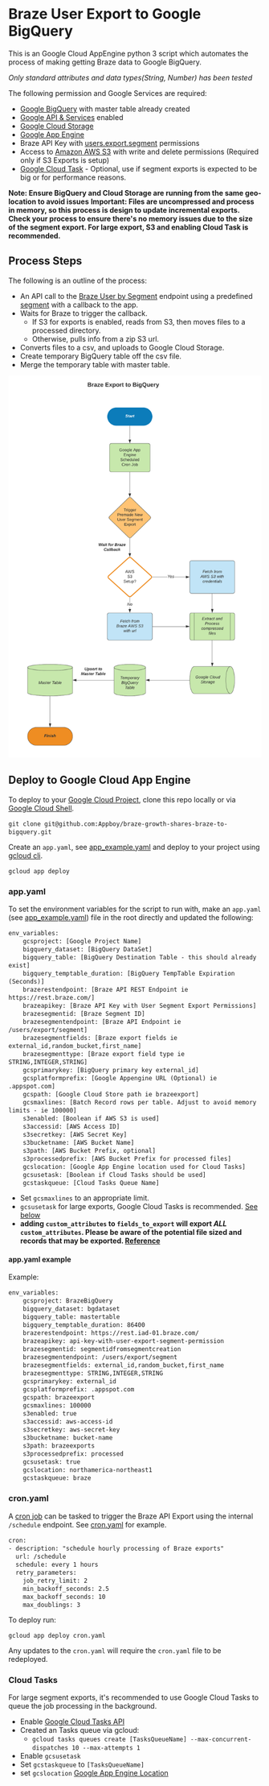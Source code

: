 # Braze User Export to Google BigQuery
This is an Google Cloud AppEngine python 3 script which automates the process of making getting Braze data to Google BigQuery.

_Only standard attributes and data types(String, Number) has been tested_

The following permission and Google Services are required:
* [Google BigQuery](https://console.cloud.google.com/bigquery) with master table already created
* [Google API & Services](https://console.cloud.google.com/apis/dashboard) enabled
* [Google Cloud Storage](https://console.cloud.google.com/storage/)
* [Google App Engine](https://console.cloud.google.com/appengine)
* Braze API Key with [users.export.segment](https://www.braze.com/docs/api/endpoints/export/user_data/post_users_segment/) permissions
* Access to [Amazon AWS S3](https://console.aws.amazon.com/console/) with write and delete permissions (Required only if S3 Exports is setup)
* [Google Cloud Task](https://console.cloud.google.com/cloudtasks) - Optional, use if segment exports is expected to be big or for performance reasons.

**Note: Ensure BigQuery and Cloud Storage are running from the same geo-location to avoid issues**
**Important: Files are uncompressed and process in memory, so this process is design to update incremental exports. Check your process to ensure there's no memory issues due to the size of the segment export. For large export, S3 and enabling Cloud Task is recommended.**

## Process Steps
The following is an outline of the process:
* An API call to the [Braze User by Segment](https://www.braze.com/docs/api/endpoints/export/user_data/post_users_segment/) endpoint using a predefined [segment](https://www.braze.com/docs/user_guide/engagement_tools/segments/creating_a_segment/) with a callback to the app.
* Waits for Braze to trigger the callback.
	* If S3 for exports is enabled, reads from S3, then moves files to a processed directory.
	* Otherwise, pulls info from a zip S3 url.
* Converts files to a csv, and uploads to Google Cloud Storage.
* Create temporary BigQuery table off the csv file.
* Merge the temporary table with master table.

![BrazeBigQueryProcess](/img/BrazeBigQuery.png)

## Deploy to Google Cloud App Engine
To deploy to your [Google Cloud Project](https://cloud.google.com/sdk/gcloud/reference/app/deploy), clone this repo locally or via [Google Cloud Shell](https://ssh.cloud.google.com/cloudshell/editor).

```
git clone git@github.com:Appboy/braze-growth-shares-braze-to-bigquery.git
```

Create an `app.yaml`, see [app_example.yaml](/app_example.yaml) and deploy to your project using [gcloud cli](https://cloud.google.com/sdk/gcloud).
```
gcloud app deploy
```

### app.yaml
To set the environment variables for the script to run with, make an `app.yaml` (see [app_example.yaml](/app_example.yaml)) file in the root directly and updated the following:

```
env_variables:
	gcsproject: [Google Project Name]
	bigquery_dataset: [BigQuery DataSet]
	bigquery_table: [BigQuery Destination Table - this should already exist]
	bigquery_temptable_duration: [BigQuery TempTable Expiration (Seconds)]
	brazerestendpoint: [Braze API REST Endpoint ie https://rest.braze.com/]
	brazeapikey: [Braze API Key with User Segment Export Permissions]
	brazesegmentid: [Braze Segment ID]
	brazesegmentendpoint: [Braze API Endpoint ie /users/export/segment]
	brazesegmentfields: [Braze export fields ie external_id,random_bucket,first_name]
	brazesegmenttype: [Braze export field type ie STRING,INTEGER,STRING]
	gcsprimarykey: [BigQuery primary key external_id]
	gcsplatformprefix: [Google Appengine URL (Optional) ie .appspot.com]
	gcspath: [Google Cloud Store path ie brazeexport]
	gcsmaxlines: [Batch Record rows per table. Adjust to avoid memory limits - ie 100000]
	s3enabled: [Boolean if AWS S3 is used]
	s3accessid: [AWS Access ID]
	s3secretkey: [AWS Secret Key]
	s3bucketname: [AWS Bucket Name]
	s3path: [AWS Bucket Prefix, optional]
	s3processedprefix: [AWS Bucket Prefix for processed files]
	gcslocation: [Google App Engine location used for Cloud Tasks]
	gcsusetask: [Boolean if Cloud Tasks should be used]
	gcstaskqueue: [Cloud Tasks Queue Name]
```

* Set `gcsmaxlines` to an appropriate limit.
* `gcsusetask` for large exports, Google Cloud Tasks is recommended. [See below](#cloud-tasks)
* **adding `custom_attributes` to `fields_to_export` will export _ALL_ `custom_attributes`. Please be aware of the potential file sized and records that may be exported. [Reference](https://www.braze.com/docs/api/endpoints/export/user_data/post_users_segment/#request-body)**

#### app.yaml example
Example:
```
env_variables:
	gcsproject: BrazeBigQuery
	bigquery_dataset: bgdataset
	bigquery_table: mastertable
	bigquery_temptable_duration: 86400
	brazerestendpoint: https://rest.iad-01.braze.com/
	brazeapikey: api-key-with-user-export-segment-permission
	brazesegmentid: segmentidfromsegmentcreation
	brazesegmentendpoint: /users/export/segment
	brazesegmentfields: external_id,random_bucket,first_name
	brazesegmenttype: STRING,INTEGER,STRING
	gcsprimarykey: external_id
	gcsplatformprefix: .appspot.com
	gcspath: brazeexport
	gcsmaxlines: 100000
	s3enabled: true
	s3accessid: aws-access-id
	s3secretkey: aws-secret-key
	s3bucketname: bucket-name
	s3path: brazeexports
	s3processedprefix: processed
	gcsusetask: true
	gcslocation: northamerica-northeast1
	gcstaskqueue: braze
```

### cron.yaml
A [cron job](https://cloud.google.com/appengine/docs/flexible/python/scheduling-jobs-with-cron-yaml) can be tasked to trigger the Braze API Export using the internal `/schedule` endpoint. See [cron.yaml](/cron.yaml) for example.
```
cron:
- description: "schedule hourly processing of Braze exports"
  url: /schedule
  schedule: every 1 hours
  retry_parameters:
    job_retry_limit: 2
    min_backoff_seconds: 2.5
    max_backoff_seconds: 10
    max_doublings: 3
```

To deploy run:
```
gcloud app deploy cron.yaml
```

Any updates to the `cron.yaml` will require the `cron.yaml` file to be redeployed.

### Cloud Tasks
For large segment exports, it's recommended to use Google Cloud Tasks to queue the job processing in the background.

* Enable [Google Cloud Tasks API](https://console.cloud.google.com/marketplace/details/google/cloudtasks.googleapis.com)
* Created an Tasks queue via gcloud:
	* `gcloud tasks queues create [TasksQueueName] --max-concurrent-dispatches 10 --max-attempts 1`
* Enable `gcsusetask`
* Set `gcstaskqueue` to `[TasksQueueName]`
* set `gcslocation` [Google App Engine Location](https://cloud.google.com/appengine/docs/locations)


